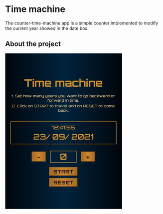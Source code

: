 <h1> Time machine </h1>
<p> The counter-time-machine app is a simple counter implemented to modify the current year showed in the date box.</p>


<h2>About the project</h2>
<a target="_blank" href="https://andreawembacher.github.io/counter-time-machine/"><img src="https://github.com/andreawembacher/counter-time-machine/blob/main/assets/images/time-machine-img.JPG?raw=true"></img><a/>
